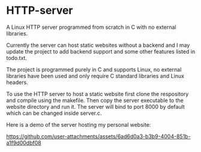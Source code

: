 # HTTP-server
A Linux HTTP server programmed from scratch in C with no external libraries.

Currently the server can host static websites without a backend and I may update the project to add backend support and some other features listed in todo.txt.

The project is programmed purely in C and supports Linux, no external libraries have been used and only require C standard libraries and Linux headers.

To use the HTTP server to host a static website first clone the respository and compile using the makefile. Then copy the server executable to the website directory and run it. The server will bind to port 8000 by default which can be changed inside server.c.

Here is a demo of the server hosting my personal website:

https://github.com/user-attachments/assets/6ad6d0a3-b3b9-4004-851b-a1f9d00dbf08
